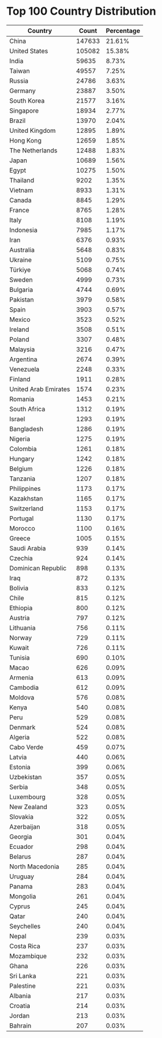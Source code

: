 # Top 100 Country Distribution
| Country | Count | Percentage |
|----|----|----|
| China | 147633 | 21.61% |
| United States | 105082 | 15.38% |
| India | 59635 | 8.73% |
| Taiwan | 49557 | 7.25% |
| Russia | 24786 | 3.63% |
| Germany | 23887 | 3.50% |
| South Korea | 21577 | 3.16% |
| Singapore | 18934 | 2.77% |
| Brazil | 13970 | 2.04% |
| United Kingdom | 12895 | 1.89% |
| Hong Kong | 12659 | 1.85% |
| The Netherlands | 12488 | 1.83% |
| Japan | 10689 | 1.56% |
| Egypt | 10275 | 1.50% |
| Thailand | 9202 | 1.35% |
| Vietnam | 8933 | 1.31% |
| Canada | 8845 | 1.29% |
| France | 8765 | 1.28% |
| Italy | 8108 | 1.19% |
| Indonesia | 7985 | 1.17% |
| Iran | 6376 | 0.93% |
| Australia | 5648 | 0.83% |
| Ukraine | 5109 | 0.75% |
| Türkiye | 5068 | 0.74% |
| Sweden | 4999 | 0.73% |
| Bulgaria | 4744 | 0.69% |
| Pakistan | 3979 | 0.58% |
| Spain | 3903 | 0.57% |
| Mexico | 3523 | 0.52% |
| Ireland | 3508 | 0.51% |
| Poland | 3307 | 0.48% |
| Malaysia | 3216 | 0.47% |
| Argentina | 2674 | 0.39% |
| Venezuela | 2248 | 0.33% |
| Finland | 1911 | 0.28% |
| United Arab Emirates | 1574 | 0.23% |
| Romania | 1453 | 0.21% |
| South Africa | 1312 | 0.19% |
| Israel | 1293 | 0.19% |
| Bangladesh | 1286 | 0.19% |
| Nigeria | 1275 | 0.19% |
| Colombia | 1261 | 0.18% |
| Hungary | 1242 | 0.18% |
| Belgium | 1226 | 0.18% |
| Tanzania | 1207 | 0.18% |
| Philippines | 1173 | 0.17% |
| Kazakhstan | 1165 | 0.17% |
| Switzerland | 1153 | 0.17% |
| Portugal | 1130 | 0.17% |
| Morocco | 1100 | 0.16% |
| Greece | 1005 | 0.15% |
| Saudi Arabia | 939 | 0.14% |
| Czechia | 924 | 0.14% |
| Dominican Republic | 898 | 0.13% |
| Iraq | 872 | 0.13% |
| Bolivia | 833 | 0.12% |
| Chile | 815 | 0.12% |
| Ethiopia | 800 | 0.12% |
| Austria | 797 | 0.12% |
| Lithuania | 756 | 0.11% |
| Norway | 729 | 0.11% |
| Kuwait | 726 | 0.11% |
| Tunisia | 690 | 0.10% |
| Macao | 626 | 0.09% |
| Armenia | 613 | 0.09% |
| Cambodia | 612 | 0.09% |
| Moldova | 576 | 0.08% |
| Kenya | 540 | 0.08% |
| Peru | 529 | 0.08% |
| Denmark | 524 | 0.08% |
| Algeria | 522 | 0.08% |
| Cabo Verde | 459 | 0.07% |
| Latvia | 440 | 0.06% |
| Estonia | 399 | 0.06% |
| Uzbekistan | 357 | 0.05% |
| Serbia | 348 | 0.05% |
| Luxembourg | 328 | 0.05% |
| New Zealand | 323 | 0.05% |
| Slovakia | 322 | 0.05% |
| Azerbaijan | 318 | 0.05% |
| Georgia | 301 | 0.04% |
| Ecuador | 298 | 0.04% |
| Belarus | 287 | 0.04% |
| North Macedonia | 285 | 0.04% |
| Uruguay | 284 | 0.04% |
| Panama | 283 | 0.04% |
| Mongolia | 261 | 0.04% |
| Cyprus | 245 | 0.04% |
| Qatar | 240 | 0.04% |
| Seychelles | 240 | 0.04% |
| Nepal | 239 | 0.03% |
| Costa Rica | 237 | 0.03% |
| Mozambique | 232 | 0.03% |
| Ghana | 226 | 0.03% |
| Sri Lanka | 221 | 0.03% |
| Palestine | 221 | 0.03% |
| Albania | 217 | 0.03% |
| Croatia | 214 | 0.03% |
| Jordan | 213 | 0.03% |
| Bahrain | 207 | 0.03% |
